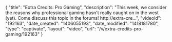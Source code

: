 {
    "title": "Extra Credits: Pro Gaming",
    "description": "This week, we consider the reasons why professional gaming hasn't really caught on in the west (yet). Come discuss this topic in the forums! http:\/\/extra-cre...",
    "videoid": "192163",
    "date_created": "1406055193",
    "date_modified": "1418181780",
    "type": "captivate",
    "layout": "video",
    "url": "\/v\/extra-credits-pro-gaming\/192163"
}